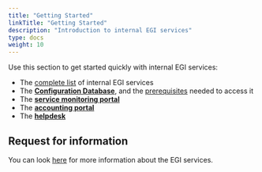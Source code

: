 ```yaml
---
title: "Getting Started"
linkTitle: "Getting Started"
description: "Introduction to internal EGI services"
type: docs
weight: 10
---
```


Use this section to get started quickly with internal EGI services:

- The [complete list](https://www.egi.eu/internal-services) of internal
  EGI services
- The [**Configuration Database**](https://goc.egi.eu), and
  the [prerequisites](../configuration-database/access) needed to
  access it
- The [**service monitoring portal**](http://argo.egi.eu)
- The [**accounting portal**](https://accounting.egi.eu)
- The [**helpdesk**](http://helpdesk.egi.eu)

## Request for information

You can look [here](https://www.egi.eu/more-information) for
more information about the EGI services.
